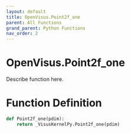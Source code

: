 ```yaml
---
layout: default
title: OpenVisus.Point2f_one
parent: All Functions
grand_parent: Python Functions
nav_order: 2
---
```


# OpenVisus.Point2f_one

Describe function here.

# Function Definition

```python
def Point2f_one(pdim):
    return _VisusKernelPy.Point2f_one(pdim)
```